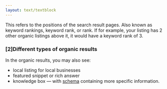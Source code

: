 ```yaml
---
layout: text/textblock
---
```

This refers to the positions of the search result pages. Also known as keyword rankings, keyword rank, or rank. If for example, your listing has 2 other organic listings above it, it would have a keyword rank of 3.
### [2]Different types of organic results
In the organic results, you may also see:
- local listing for local businesses
- featured snippet or rich answer
- knowledge box — with [schema](/content-strategy/search-engine-optimisation/on-page-seo/#schema) containing more specific information.
